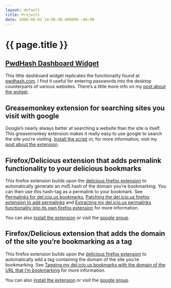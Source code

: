 ```yaml
---
layout: default
title: Projects
date: 2008-08-02 14:06:40.000000 –06:00
---
```

# {{ page.title }}

## [PwdHash Dashboard Widget](/projects/pwdhash-dashboard-widget)

This little dashboard widget replicates the functionality found at [pwdhash.com](http://pwdhash.com). I find it useful for entering passwords into the desktop counterparts of various websites. There’s a little more info on my [post about the widget](/blog/2008-05-19-pwdhash-widget).

## Greasemonkey extension for searching sites you visit with google

Google’s nearly always better at searching a website than the site is itself. This greasemonkey extension makes it really easy to use google to search the site you’re visiting. [Install the script](http://userscripts.org/scripts/source/47192.user.js) or, for more information, visit my [post about the extension](/blog/2009-04-24-a-greasemonkey-script-that-inserts-a-google-site-search-form-into-every-page).

## Firefox/Delicious extension that adds permalink functionality to your delicious bookmarks

This firefox extension builds upon the [delicious firefox extension](https://addons.mozilla.org/en-US/firefox/addon/3615) to automatically generate an md5 hash of the domain you’re bookmarking. You can then use this hash-tag as a permalink to your bookmark. See [Permalinks for del.icio.us bookmarks](/blog/2007-09-04-permalinks-for-del-icio-us-bookmarks-posts), [Patching the del.icio.us firefox extension to add permalinks](/blog/2007-09-05-patching-the-del-icio-us-firefox-extension-to-add-permalinks) and [Extracting my del.icio.us permalinks functionality into its own firefox extension](/blog/2007-12-18-extracting-my-del-icio-us-permalinks-functionality-into-its-own-firefox-extension) for more information.

You can also [install the extension](https://addons.mozilla.org/en-US/firefox/addon/11664) or visit the [google group](http://groups.google.com/group/delicious-permalinks).

## Firefox/Delicious extension that adds the domain of the site you’re bookmarking as a tag

This firefox extension builds upon the [delicious firefox extension](https://addons.mozilla.org/en-US/firefox/addon/3615) to automatically add a tag containing the domain of the site you’re bookmarking. See [Tagging my del.icio.us bookmarks with the domain of the URL that I’m bookmarking](/blog/2008-02-26-tagging-my-del-icio-us-bookmarks-with-the-domain-of-the-url-that-im-bookmarking) for more information.

You can also [install the extension](https://addons.mozilla.org/en-US/firefox/addon/11660) or visit the [google group](http://groups.google.com/group/delicious-domain-tags).
